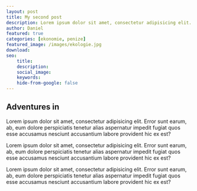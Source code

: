 ```yaml
---
layout: post
title: My second post 
description: Lorem ipsum dolor sit amet, consectetur adipisicing elit. Error sunt earum, ab, eum dolore perspiciatis tenetur alias aspernatur
author: Daniel
featured: true
categories: [ekonomie, penize]
featured_image: /images/ekologie.jpg
download: 
seo:
    title: 
    description: 
    social_image: 
    keywords: 
    hide-from-google: false
---
```


## Adventures in 

Lorem ipsum dolor sit amet, consectetur adipisicing elit. Error sunt earum, ab, eum dolore perspiciatis tenetur alias aspernatur impedit fugiat quos esse accusamus nesciunt accusantium labore provident hic ex est?

Lorem ipsum dolor sit amet, consectetur adipisicing elit. Error sunt earum, ab, eum dolore perspiciatis tenetur alias aspernatur impedit fugiat quos esse accusamus nesciunt accusantium labore provident hic ex est?

Lorem ipsum dolor sit amet, consectetur adipisicing elit. Error sunt earum, ab, eum dolore perspiciatis tenetur alias aspernatur impedit fugiat quos esse accusamus nesciunt accusantium labore provident hic ex est?